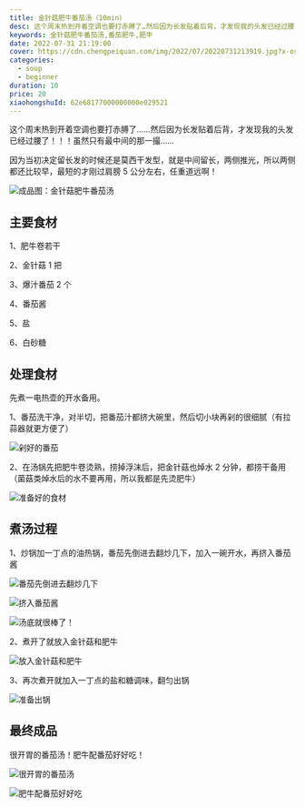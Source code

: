 ```yaml
---
title: 金针菇肥牛番茄汤（10min）
desc: 这个周末热到开着空调也要打赤膊了…然后因为长发贴着后背，才发现我的头发已经过腰了！！！虽然只有最中间的那一撮…
keywords: 金针菇肥牛番茄汤,番茄肥牛,肥牛
date: 2022-07-31 21:19:00
cover: https://cdn.chengpeiquan.com/img/2022/07/20220731213919.jpg?x-oss-process=image/interlace,1
categories:
  - soup
  - beginner
duration: 10
price: 20
xiaohongshuId: 62e68177000000000e029521
---
```


这个周末热到开着空调也要打赤膊了……然后因为长发贴着后背，才发现我的头发已经过腰了！！！虽然只有最中间的那一撮……

因为当初决定留长发的时候还是莫西干发型，就是中间留长，两侧推光，所以两侧都还比较早，最短的才刚过肩膀 5 公分左右，任重道远啊！

![成品图：金针菇肥牛番茄汤](https://cdn.chengpeiquan.com/img/2022/07/20220731214244.jpg?x-oss-process=image/interlace,1)

## 主要食材

1、肥牛卷若干

2、金针菇 1 把

3、爆汁番茄 2 个

4、番茄酱

5、盐

6、白砂糖

## 处理食材

先煮一电热壶的开水备用。

1、番茄洗干净，对半切，把番茄汁都挤大碗里，然后切小块再剁的很细腻（有拉蒜器就更方便了）

![剁好的番茄](https://cdn.chengpeiquan.com/img/2022/07/20220731214237.jpg?x-oss-process=image/interlace,1)

2、在汤锅先把肥牛卷烫熟，捞掉浮沫后，把金针菇也焯水 2 分钟，都捞干备用（菌菇类焯水后的水不要再用，所以我都是先烫肥牛）

![准备好的食材](https://cdn.chengpeiquan.com/img/2022/07/20220731214238.jpg?x-oss-process=image/interlace,1)

## 煮汤过程

1、炒锅加一丁点的油热锅，番茄先倒进去翻炒几下，加入一碗开水，再挤入番茄酱

![番茄先倒进去翻炒几下](https://cdn.chengpeiquan.com/img/2022/07/20220731214239.jpg?x-oss-process=image/interlace,1)

![挤入番茄酱](https://cdn.chengpeiquan.com/img/2022/07/20220731214240.jpg?x-oss-process=image/interlace,1)

![汤底就很棒了！](https://cdn.chengpeiquan.com/img/2022/07/20220731214241.jpg?x-oss-process=image/interlace,1)

2、煮开了就放入金针菇和肥牛

![放入金针菇和肥牛](https://cdn.chengpeiquan.com/img/2022/07/20220731214242.jpg?x-oss-process=image/interlace,1)

3、再次煮开就加入一丁点的盐和糖调味，翻匀出锅

![准备出锅](https://cdn.chengpeiquan.com/img/2022/07/20220731214243.jpg?x-oss-process=image/interlace,1)

## 最终成品

很开胃的番茄汤！肥牛配番茄好好吃！

![很开胃的番茄汤](https://cdn.chengpeiquan.com/img/2022/07/20220731214245.jpg?x-oss-process=image/interlace,1)

![肥牛配番茄好好吃](https://cdn.chengpeiquan.com/img/2022/07/20220731214236.jpg?x-oss-process=image/interlace,1)
